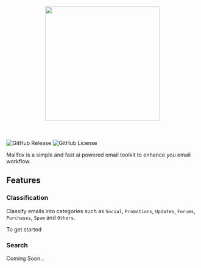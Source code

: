 <h1 align="center">
<img src="assets/banner.png" width="300">
</h1><br>

![GitHub Release](https://img.shields.io/github/v/release/stelath/mailfox)
![GitHub License](https://img.shields.io/github/license/stelath/mailfox)

Mailfox is a simple and fast ai powered email toolkit to enhance you email workflow.

## Features
### Classification

Classify emails into categories such as `Social`, `Promotions`, `Updates`, `Forums`, `Purchases`, `Spam` and `Others`.

To get started 

### Search

Coming Soon...